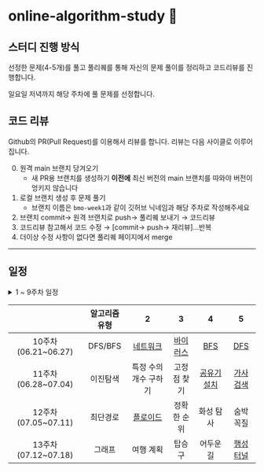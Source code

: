 # online-algorithm-study 📒

## 스터디 진행 방식
선정한 문제(4-5개)를 풀고 풀리퀘를 통해 자신의 문제 풀이를 정리하고 코드리뷰를 진행합니다.

일요일 저녁까지 해당 주차에 풀 문제를 선정합니다. 

## 코드 리뷰
Github의 PR(Pull Request)를 이용해서 리뷰를 합니다.
리뷰는 다음 사이클로 이루어집니다.

0. 원격 main 브랜치 당겨오기
    * 새 PR용 브랜치를 생성하기 **이전에** 최신 버전의 main 브랜치를 따와야 버전이 엉키지 않습니다
1. 로컬 브랜치 생성 후 문제 풀기
    * 브랜치 이름은 `bmo-week1`과 같이 깃허브 닉네임과 해당 주차로 작성해주세요
2. 브랜치 commit→ 원격 브랜치로 push→ 풀리퀘 보내기 → 코드리뷰
3. 코드리뷰 참고해서 코드 수정 → [commit→ push→ 재리뷰]...반복
4. 더이상 수정 사항이 없다면 풀리퀘 페이지에서 merge
---


## 일정
<details>
<summary>1 ~ 9주차 일정 </summary>
   
|                  |1     |2    |3   |4     |5      |
|:----------------:|:---:|:---:|:---:|:---:|:---:|
|1주차(04.05~04.11)| [다리를 지나는 트럭](https://programmers.co.kr/learn/courses/30/lessons/42583)| [추석 트래픽](https://programmers.co.kr/learn/courses/30/lessons/17676)| [스킬트리](https://programmers.co.kr/learn/courses/30/lessons/49993)|[단어 변환](https://programmers.co.kr/learn/courses/30/lessons/43163) |[정수 삼각형](https://programmers.co.kr/learn/courses/30/lessons/43105)|
|2주차(04.12~04.18)| [뉴스 클러스터링](https://programmers.co.kr/learn/courses/30/lessons/17677) | [땅따먹기](https://programmers.co.kr/learn/courses/30/lessons/12913)| [N개의 최소공배수](https://programmers.co.kr/learn/courses/30/lessons/12953)| [자물쇠와 열쇠](https://programmers.co.kr/learn/courses/30/lessons/60059)|[최고의 집합](https://programmers.co.kr/learn/courses/30/lessons/12938)|
|3주차(04.19~04.25)|[문자열 압축](https://programmers.co.kr/learn/courses/30/lessons/60057)|[괄호 변환](https://programmers.co.kr/learn/courses/30/lessons/60058)|[방문길이](https://programmers.co.kr/learn/courses/30/lessons/49994)|[단속카메라](https://programmers.co.kr/learn/courses/30/lessons/42884)|[숫자 게임](https://programmers.co.kr/learn/courses/30/lessons/12987)|
|4주차(04.26~05.02)|[더맵게](https://programmers.co.kr/learn/courses/30/lessons/42626)|[괄호 회전하기](https://programmers.co.kr/learn/courses/30/lessons/76502)|[영어 끝말잇기](https://programmers.co.kr/learn/courses/30/lessons/12981)|[베스트앨범](https://programmers.co.kr/learn/courses/30/lessons/42579)|[여행경로](https://programmers.co.kr/learn/courses/30/lessons/43164)|
|5주차(05.03~05.09)|[타겟 넘버](https://programmers.co.kr/learn/courses/30/lessons/43165)|[메뉴 리뉴얼](https://programmers.co.kr/learn/courses/30/lessons/72411)|[N-Queen](https://programmers.co.kr/learn/courses/30/lessons/12952)|[등굣길](https://programmers.co.kr/learn/courses/30/lessons/42898)|[디스크 컨트롤러](https://programmers.co.kr/learn/courses/30/lessons/42627)|
||
|6주차(05.17~05.23)|[완주하지 못한 선수](https://programmers.co.kr/learn/courses/30/lessons/42576)|[크레인 인형뽑기](https://programmers.co.kr/learn/courses/30/lessons/64061)|[예상 대진표](https://programmers.co.kr/learn/courses/30/lessons/12985)|[후보키](https://programmers.co.kr/learn/courses/30/lessons/42890)|[이중우선순위큐](https://programmers.co.kr/learn/courses/30/lessons/42628)|
|7주차(05.24~05.30)|[체육복](https://programmers.co.kr/learn/courses/30/lessons/42862)|[오픈채팅방](https://programmers.co.kr/learn/courses/30/lessons/42888)|[조이스틱](https://programmers.co.kr/learn/courses/30/lessons/42860)|[JadenCase문자열](https://programmers.co.kr/learn/courses/30/lessons/12951)|[보석쇼핑](https://programmers.co.kr/learn/courses/30/lessons/67258)|
|8주차(05.31~06.06)|[키패드누르기](https://programmers.co.kr/learn/courses/30/lessons/67256)|[짝지어 제거하기](https://programmers.co.kr/learn/courses/30/lessons/12973)|[기능개발](https://programmers.co.kr/learn/courses/30/lessons/42586)|[멀쩡한 사각형](https://programmers.co.kr/learn/courses/30/lessons/62048)|[입국심사](https://programmers.co.kr/learn/courses/30/lessons/43238)|
|9주차(06.07~06.13)|[로또 순위](https://programmers.co.kr/learn/courses/30/lessons/77484)|[회전하는 큐](https://www.acmicpc.net/problem/1021)|[트리 순회](https://www.acmicpc.net/problem/1991)|[배달](https://programmers.co.kr/learn/courses/30/lessons/12978)|[가장 먼 노드](https://programmers.co.kr/learn/courses/30/lessons/49189)|
   
</details>

|                  |알고리즘 유형     |2    |3   |4     |5      |
|:----------------:|:---:|:---:|:---:|:---:|:---:|
|10주차(06.21~06.27)|DFS/BFS|[네트워크](https://programmers.co.kr/learn/courses/30/lessons/43162)|[바이러스](https://www.acmicpc.net/problem/2606)|[BFS](https://leetcode.com/problems/populating-next-right-pointers-in-each-node/description/)|[DFS](https://leetcode.com/problems/recover-binary-search-tree/description/)|
|11주차(06.28~07.04)|이진탐색|특정 수의 개수 구하기|고정점 찾기|[공유기 설치](https://www.acmicpc.net/problem/2110)|[가사 검색](https://programmers.co.kr/learn/courses/30/lessons/60060)|
|12주차(07.05~07.11)|최단경로|[플로이드](https://www.acmicpc.net/problem/11404)|정확한 순위|화성 탐사|숨박꼭질|
|13주차(07.12~07.18)|그래프|여행 계획|탑승구|어두운 길|[행성 터널](https://www.acmicpc.net/problem/2887)|
